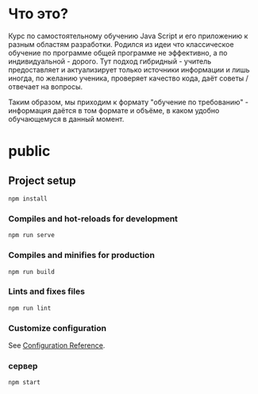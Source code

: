 # Что это?

Курс по самостоятельному обучению Java Script и его приложению к разным областям разработки.
Родился из идеи что классическое обучение по программе общей программе не эффективно, а по индивидуальной - дорого.
Тут подход гибридный - учитель предоставляет и актуализирует только источники информации и лишь иногда,
по желанию ученика, проверяет качество кода, даёт советы / отвечает на вопросы.

Таким образом, мы приходим к формату "обучение по требованию" - информация даётся в том формате и объёме, в каком
удобно обучающемуся в данный момент.

# public

## Project setup
```
npm install
```

### Compiles and hot-reloads for development
```
npm run serve
```

### Compiles and minifies for production
```
npm run build
```

### Lints and fixes files
```
npm run lint
```

### Customize configuration
See [Configuration Reference](https://cli.vuejs.org/config/).

### сервер

	npm start
